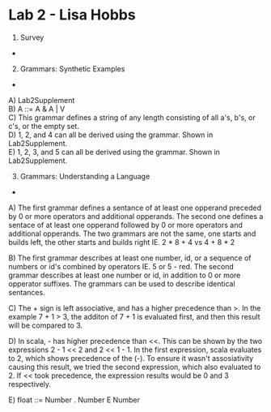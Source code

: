 Lab 2 - Lisa Hobbs
==

1. Survey
-
2. Grammars: Synthetic Examples
-
A) Lab2Supplement <br>
B) A ::= A & A | V <br>
C) This grammar defines a string of any length consisting of all a's, b's, or c's, or the empty set. <br>
D) 1, 2, and 4 can all be derived using the grammar. Shown in Lab2Supplement.<br>
E) 1, 2, 3, and 5 can all be derived using the grammar. Shown in Lab2Supplement.<br>

3. Grammars: Understanding a Language
-
A) The first grammar defines a sentance of at least one opperand preceded by 0 or more operators and additional opperands. The second one defines a sentace of at least one opperand followed by 0 or more operators and additional opperands. The two grammars are not the same, one starts and builds left, the other starts and builds right IE. 2 * 8 + 4 vs 4 + 8 * 2

B) The first grammar describes at least one number, id, or a sequence of numbers or id's combined by operators IE. 5 or 5 - red. The second grammar describes at least one number or id, in addition to 0 or more opperator suffixes. The grammars can be used to describe identical sentances.

C) The + sign is left associative, and has a higher precedence than >. In the example 7 + 1 > 3, the additon of 7 + 1 is evaluated first, and then this result will be compared to 3.

D) In scala, - has higher precedence than <<. This can be shown by the two expressions 2 - 1 << 2 and 2 << 1 - 1. In the first expression, scala evaluates to 2, which shows precedence of the (-). To ensure it wasn't assosiativity causing this result, we tried the second expression, which also evaluated to 2. If << took precedence, the expression results would be 0 and 3 respectively.

E) float ::= Number . Number E Number

